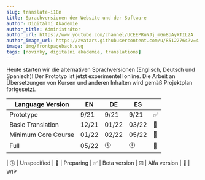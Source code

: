 ```yaml
---
slug: translate-i18n
title: Sprachversionen der Website und der Software
author: Digitální Akademie
author_title: Administrátor
author_url: https://www.youtube.com/channel/UCEEPRuNJj_mGn8pAyXTIL2A
author_image_url: https://avatars.githubusercontent.com/u/85122764?v=4
image: img/frontpageback.svg
tags: [novinky, digitalni akademie, translations]
---
```


Heute starten wir die alternativen Sprachversionen (Englisch, Deutsch und Spanisch)! Der Prototyp ist jetzt experimentell online. Die Arbeit an Übersetzungen von Kursen und anderen Inhalten wird gemäß Projektplan fortgesetzt.

| Language Version     | EN    | DE       | ES       |                             |
|----------------------|-------|----------|----------|-----------------------------|
| Prototype            | 9/21  | 9/21     | 9/21     | :white_check_mark:          |
| Basic Translation    | 12/21 | 01/22    | 03/22    | :twisted_rightwards_arrows: |
| Minimum Core Course  | 01/22 | 02/22    | 05/22    | :twisted_rightwards_arrows: |
| Full                 | 05/22 | :clock5: | :clock5: | :children_crossing:         |

| :clock5: | Unspecified | :children_crossing: | Preparing | :white_check_mark: | Beta version  | :ballot_box_with_check: | Alfa version | :twisted_rightwards_arrows: | WIP
